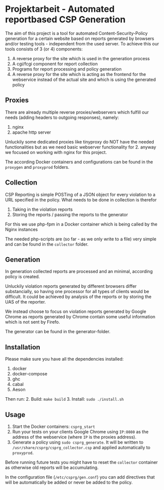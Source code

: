 # Projektarbeit - Automated reportbased CSP Generation
The aim of this project is a tool for automated Content-Security-Policy generation for a certain website based on reports generated by browsers and/or testing tools - independent from the used server. 
To achieve this our tools consists of 3 (or 4) components: 
 1. A reverse proxy for the site which is used in the generation process
 2. A cgi/fcgi component for report collection
 3. Programs for report processing and policy generation
 4. A reverse proxy for the site which is acting as the frontend for the webservice instead of the actual site and which is using the generated policy

## Proxies
There are already multiple reverse proxies/webservers which fulfill our needs (adding headers to outgoing responses), namely:
 1. nginx
 2. apache http server

Unluckily some dedicated proxies like tinyproxy do NOT have the needed functionalities but as we need basic webserver functionality for 2. anyway we focused on working with nginx for this project.

The according Docker containers and configurations can be found in the `proxygen` and `proxyprod` folders.

## Collection
CSP Reporting is simple POSTing of a JSON object for every violation to a URL specified in the policy. What needs to be done in collection is therefor 
 1. Taking in the violation reports
 2. Storing the reports / passing the reports to the generator

For this we use php-fpm in a Docker container which is being called by the Nginx instances

The needed php-scripts are (so far - as we only write to a file) very simple and can be found in the `collector` folder.

## Generation
In generation collected reports are processed and an minimal, according policy is created.

Unluckily violation reports generated by different browsers differ substancially, so having one processor for all types of clients would be difficult. It could be achieved by analysis of the reports or by storing the UAS of the reporter.

We instead choose to focus on violation reports generated by Google Chrome as reports generated by Chrome contain some useful information which is not sent by Firefo.

The generator can be found in the generator-folder.

## Installation
Please make sure you have all the dependencies installed:
 1. docker
 2. docker-compose
 3. ghc 
 4. cabal
   3. Aeson

Then run:
 2. Build: `make build`
 3. Install: `sudo ./install.sh`

## Usage
 1. Start the Docker containers: `csprg_start`
 3. Run your tests on your clients Google Chrome using `IP:8080` as the address of the webservice (where `IP` is the proxies address).
 4. Generate a policy using `sudo csprg_generate`. It will be written to `/usr/share/csprg/csprg_collector.csp` and applied automatically to `proxyprod`.

Before running future tests you might have to reset the `collector` container as otherwise old reports will be accumulating.

In the configuration file (`/etc/csprg/gen.conf`) you can add directives that will be automatically be added or never be added to the policy.
